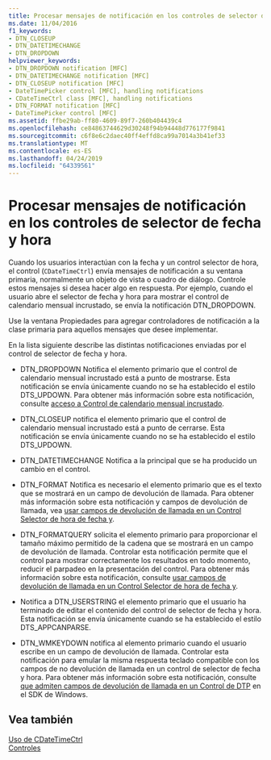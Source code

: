 ```yaml
---
title: Procesar mensajes de notificación en los controles de selector de fecha y hora
ms.date: 11/04/2016
f1_keywords:
- DTN_CLOSEUP
- DTN_DATETIMECHANGE
- DTN_DROPDOWN
helpviewer_keywords:
- DTN_DROPDOWN notification [MFC]
- DTN_DATETIMECHANGE notification [MFC]
- DTN_CLOSEUP notification [MFC]
- DateTimePicker control [MFC], handling notifications
- CDateTimeCtrl class [MFC], handling notifications
- DTN_FORMAT notification [MFC]
- DateTimePicker control [MFC]
ms.assetid: ffbe29ab-ff80-4609-89f7-260b404439c4
ms.openlocfilehash: ce84863744629d30248f94b94448d776177f9841
ms.sourcegitcommit: c6f8e6c2daec40ff4effd8ca99a7014a3b41ef33
ms.translationtype: MT
ms.contentlocale: es-ES
ms.lasthandoff: 04/24/2019
ms.locfileid: "64339561"
---
```

# <a name="processing-notification-messages-in-date-and-time-picker-controls"></a>Procesar mensajes de notificación en los controles de selector de fecha y hora

Cuando los usuarios interactúan con la fecha y un control selector de hora, el control (`CDateTimeCtrl`) envía mensajes de notificación a su ventana primaria, normalmente un objeto de vista o cuadro de diálogo. Controle estos mensajes si desea hacer algo en respuesta. Por ejemplo, cuando el usuario abre el selector de fecha y hora para mostrar el control de calendario mensual incrustado, se envía la notificación DTN_DROPDOWN.

Use la ventana Propiedades para agregar controladores de notificación a la clase primaria para aquellos mensajes que desee implementar.

En la lista siguiente describe las distintas notificaciones enviadas por el control de selector de fecha y hora.

- DTN_DROPDOWN Notifica el elemento primario que el control de calendario mensual incrustado está a punto de mostrarse. Esta notificación se envía únicamente cuando no se ha establecido el estilo DTS_UPDOWN. Para obtener más información sobre esta notificación, consulte [acceso a Control de calendario mensual incrustado](../mfc/accessing-the-embedded-month-calendar-control.md).

- DTN_CLOSEUP notifica el elemento primario que el control de calendario mensual incrustado está a punto de cerrarse. Esta notificación se envía únicamente cuando no se ha establecido el estilo DTS_UPDOWN.

- DTN_DATETIMECHANGE Notifica a la principal que se ha producido un cambio en el control.

- DTN_FORMAT Notifica es necesario el elemento primario que es el texto que se mostrará en un campo de devolución de llamada. Para obtener más información sobre esta notificación y campos de devolución de llamada, vea [usar campos de devolución de llamada en un Control Selector de hora de fecha y](../mfc/using-callback-fields-in-a-date-and-time-picker-control.md).

- DTN_FORMATQUERY solicita el elemento primario para proporcionar el tamaño máximo permitido de la cadena que se mostrará en un campo de devolución de llamada. Controlar esta notificación permite que el control para mostrar correctamente los resultados en todo momento, reducir el parpadeo en la presentación del control. Para obtener más información sobre esta notificación, consulte [usar campos de devolución de llamada en un Control Selector de hora de fecha y](../mfc/using-callback-fields-in-a-date-and-time-picker-control.md).

- Notifica a DTN_USERSTRING el elemento primario que el usuario ha terminado de editar el contenido del control de selector de fecha y hora. Esta notificación se envía únicamente cuando se ha establecido el estilo DTS_APPCANPARSE.

- DTN_WMKEYDOWN notifica al elemento primario cuando el usuario escribe en un campo de devolución de llamada. Controlar esta notificación para emular la misma respuesta teclado compatible con los campos de no devolución de llamada en un control de selector de fecha y hora. Para obtener más información sobre esta notificación, consulte [que admiten campos de devolución de llamada en un Control de DTP](/windows/desktop/Controls/date-and-time-picker-controls) en el SDK de Windows.

## <a name="see-also"></a>Vea también

[Uso de CDateTimeCtrl](../mfc/using-cdatetimectrl.md)<br/>
[Controles](../mfc/controls-mfc.md)
